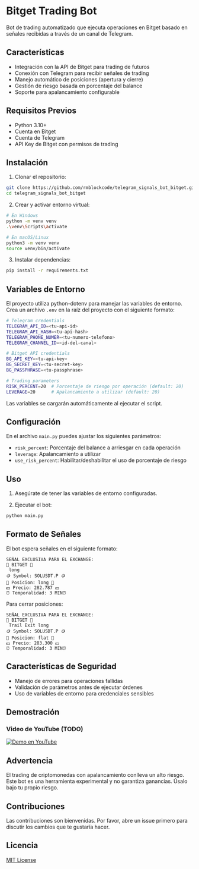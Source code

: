 # Bitget Trading Bot

Bot de trading automatizado que ejecuta operaciones en Bitget basado en señales recibidas a través de un canal de Telegram.

## Características

- Integración con la API de Bitget para trading de futuros
- Conexión con Telegram para recibir señales de trading
- Manejo automático de posiciones (apertura y cierre)
- Gestión de riesgo basada en porcentaje del balance
- Soporte para apalancamiento configurable

## Requisitos Previos

- Python 3.10+
- Cuenta en Bitget
- Cuenta de Telegram
- API Key de Bitget con permisos de trading

## Instalación

1. Clonar el repositorio:
```bash
git clone https://github.com/rmblockcode/telegram_signals_bot_bitget.git
cd telegram_signals_bot_bitget
```

2. Crear y activar entorno virtual:
```bash
# En Windows
python -m venv venv
.\venv\Scripts\activate

# En macOS/Linux
python3 -m venv venv
source venv/bin/activate
```

3. Instalar dependencias:
```bash
pip install -r requirements.txt
```

## Variables de Entorno

El proyecto utiliza python-dotenv para manejar las variables de entorno. Crea un archivo `.env` en la raíz del proyecto con el siguiente formato:

```bash
# Telegram credentials
TELEGRAM_API_ID=<tu-api-id>
TELEGRAM_API_HASH=<tu-api-hash>
TELEGRAM_PHONE_NUMER=<tu-numero-telefono>
TELEGRAM_CHANNEL_ID=<id-del-canal>

# Bitget API credentials
BG_API_KEY=<tu-api-key>
BG_SECRET_KEY=<tu-secret-key>
BG_PASSPHRASE=<tu-passphrase>

# Trading parameters
RISK_PERCENT=20  # Porcentaje de riesgo por operación (default: 20)
LEVERAGE=20      # Apalancamiento a utilizar (default: 20)
```

Las variables se cargarán automáticamente al ejecutar el script.

## Configuración

En el archivo `main.py` puedes ajustar los siguientes parámetros:

- `risk_percent`: Porcentaje del balance a arriesgar en cada operación
- `leverage`: Apalancamiento a utilizar
- `use_risk_percent`: Habilitar/deshabilitar el uso de porcentaje de riesgo

## Uso

1. Asegúrate de tener las variables de entorno configuradas.

2. Ejecutar el bot:
```bash
python main.py
```

## Formato de Señales

El bot espera señales en el siguiente formato:
```
SEÑAL EXCLUSIVA PARA EL EXCHANGE:
🏦 BITGET 🏦
 long
🪙 Symbol: SOLUSDT.P 🪙
🚀 Posicion: long 🚀
💵 Precio: 282.787 💵
⏰ Temporalidad: 3 MIN⏰
```

Para cerrar posiciones:
```
SEÑAL EXCLUSIVA PARA EL EXCHANGE:
🏦 BITGET 🏦
 Trail Exit long
🪙 Symbol: SOLUSDT.P 🪙
🚀 Posicion: flat 🚀
💵 Precio: 283.300 💵
⏰ Temporalidad: 3 MIN⏰
```

## Características de Seguridad

- Manejo de errores para operaciones fallidas
- Validación de parámetros antes de ejecutar órdenes
- Uso de variables de entorno para credenciales sensibles

## Demostración

### Video de YouTube (TODO)
[![Demo en YouTube](https://img.youtube.com/vi/ID_DEL_VIDEO/0.jpg)](https://www.youtube.com/watch?v=ID_DEL_VIDEO)


## Advertencia

El trading de criptomonedas con apalancamiento conlleva un alto riesgo. Este bot es una herramienta experimental y no garantiza ganancias. Úsalo bajo tu propio riesgo.

## Contribuciones

Las contribuciones son bienvenidas. Por favor, abre un issue primero para discutir los cambios que te gustaría hacer.

## Licencia

[MIT License](LICENSE)
